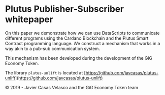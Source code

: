 # Plutus Publisher-Subscriber whitepaper

On this paper we demonstrate how we can use DataScripts to communicate different programs using the Cardano Blockchain and the Plutus Smart Contract programming language. We construct a mechanism that works in a way akin to a pub-sub communication system.

This mechanism has been developed during the development of the GiG Economy Token.

The library `plutus-unlift` is located at [https://github.com/javcasas/plutus-unlift](https://github.com/javcasas/plutus-unlift)

&copy; 2019 - Javier Casas Velasco and the GiG Economy Token team
